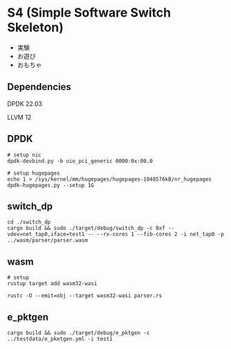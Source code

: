 # S4 (Simple Software Switch Skeleton)
- 実験
- お遊び
- おもちゃ

## Dependencies
DPDK 22.03

LLVM 12

## DPDK
```
# setup nic
dpdk-devbind.py -b uio_pci_generic 0000:0x:00.0

# setup hugepages
echo 1 > /sys/kernel/mm/hugepages/hugepages-1048576kB/nr_hugepages
dpdk-hugepages.py --setup 1G

```

## switch\_dp
```
cd ./switch_dp
cargo build && sudo ./target/debug/switch_dp -c 0xf --vdev=net_tap0,iface=test1 -- --rx-cores 1 --fib-cores 2 -i net_tap0 -p ../wasm/parser/parser.wasm
```

## wasm
```
# setup
rustup target add wasm32-wasi

rustc -O --emit=obj --target wasm32-wasi parser.rs
```

## e\_pktgen
```
cargo build && sudo ./target/debug/e_pktgen -c ../testdata/e_pketgen.yml -i test1
```
